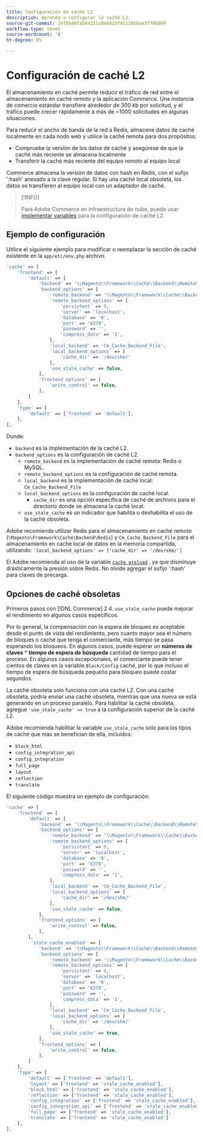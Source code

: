 ```yaml
---
title: Configuración de caché L2
description: Aprenda a configurar la caché L2.
source-git-commit: 2ef8b48fab84221c8e6423f41126bbee37706809
workflow-type: tm+mt
source-wordcount: '0'
ht-degree: 0%

---
```


# Configuración de caché L2

El almacenamiento en caché permite reducir el tráfico de red entre el almacenamiento en caché remoto y la aplicación Commerce. Una instancia de comercio estándar transfiere alrededor de 300 kb por solicitud, y el tráfico puede crecer rápidamente a más de ~1000 solicitudes en algunas situaciones.

Para reducir el ancho de banda de la red a Redis, almacene datos de caché localmente en cada nodo web y utilice la caché remota para dos propósitos:

- Compruebe la versión de los datos de caché y asegúrese de que la caché más reciente se almacena localmente
- Transferir la caché más reciente del equipo remoto al equipo local

Commerce almacena la versión de datos con hash en Redis, con el sufijo &#39;:hash&#39; anexado a la clave regular. Si hay una caché local obsoleta, los datos se transfieren al equipo local con un adaptador de caché.

>[!INFO]
>
>Para Adobe Commerce en infraestructura de nube, puede usar [implementar variables](https://devdocs.magento.com/cloud/env/variables-deploy.html#redis_backend) para la configuración de caché L2.

## Ejemplo de configuración

Utilice el siguiente ejemplo para modificar o reemplazar la sección de caché existente en la `app/etc/env.php` archivo.

```php
'cache' => [
    'frontend' => [
        'default' => [
            'backend' => '\\Magento\\Framework\\Cache\\Backend\\RemoteSynchronizedCache',
            'backend_options' => [
                'remote_backend' => '\\Magento\\Framework\\Cache\\Backend\\Redis',
                'remote_backend_options' => [
                    'persistent' => 0,
                    'server' => 'localhost',
                    'database' => '0',
                    'port' => '6379',
                    'password' => '',
                    'compress_data' => '1',
                ],
                'local_backend' => 'Cm_Cache_Backend_File',
                'local_backend_options' => [
                    'cache_dir' => '/dev/shm/'
                ],
                'use_stale_cache' => false,
            ],
            'frontend_options' => [
                'write_control' => false,
            ],
        ]
    ],
    'type' => [
        'default' => ['frontend' => 'default'],
    ],
],
```

Donde:

- `backend` es la implementación de la caché L2.
- `backend_options` es la configuración de caché L2.
   - `remote_backend` es la implementación de caché remota: Redis o MySQL.
   - `remote_backend_options` es la configuración de caché remota.
   - `local_backend` es la implementación de caché local: `Cm_Cache_Backend_File`
   - `local_backend_options` es la configuración de caché local.
      - `cache_dir` es una opción específica de caché de archivos para el directorio donde se almacena la caché local.
   - `use_stale_cache` es un indicador que habilita o deshabilita el uso de la caché obsoleta.

Adobe recomienda utilizar Redis para el almacenamiento en caché remoto (`\Magento\Framework\Cache\Backend\Redis`) y `Cm_Cache_Backend_File` para el almacenamiento en caché local de datos en la memoria compartida, utilizando: `'local_backend_options' => ['cache_dir' => '/dev/shm/']`

El Adobe recomienda el uso de la variable [`cache preload`](redis-pg-cache.md#redis-preload-feature) , ya que disminuye drásticamente la presión sobre Redis. No olvide agregar el sufijo &#39;:hash&#39; para claves de precarga.

## Opciones de caché obsoletas

Primeros pasos con [!DNL Commerce] 2.4. `use_stale_cache` puede mejorar el rendimiento en algunos casos específicos.

Por lo general, la compensación con la espera de bloqueo es aceptable desde el punto de vista del rendimiento, pero cuanto mayor sea el número de bloques o caché que tenga el comerciante, más tiempo se pasa esperando los bloqueos. En algunos casos, puede esperar un **números de claves** \* **tiempo de espera de búsqueda** cantidad de tiempo para el proceso. En algunos casos excepcionales, el comerciante puede tener cientos de claves en la variable `Block/Config` caché, por lo que incluso el tiempo de espera de búsqueda pequeño para bloqueo puede costar segundos.

La caché obsoleta solo funciona con una caché L2. Con una caché obsoleta, podría enviar una caché obsoleta, mientras que una nueva se está generando en un proceso paralelo. Para habilitar la caché obsoleta, agregue `'use_stale_cache' => true` a la configuración superior de la caché L2.

Adobe recomienda habilitar la variable `use_stale_cache` solo para los tipos de caché que más se benefician de ella, incluidos:

- `block_html`
- `config_integration_api`
- `config_integration`
- `full_page`
- `layout`
- `reflection`
- `translate`

El siguiente código muestra un ejemplo de configuración:

```php
'cache' => [
    'frontend' => [
        'default' => [
            'backend' => '\\Magento\\Framework\\Cache\\Backend\\RemoteSynchronizedCache',
            'backend_options' => [
                'remote_backend' => '\\Magento\\Framework\\Cache\\Backend\\Redis',
                'remote_backend_options' => [
                    'persistent' => 0,
                    'server' => 'localhost',
                    'database' => '0',
                    'port' => '6379',
                    'password' => '',
                    'compress_data' => '1',
                ],
                'local_backend' => 'Cm_Cache_Backend_File',
                'local_backend_options' => [
                    'cache_dir' => '/dev/shm/'
                ],
                'use_stale_cache' => false,
            ],
            'frontend_options' => [
                'write_control' => false,
            ],
        ],
         'stale_cache_enabled' => [
            'backend' => '\\Magento\\Framework\\Cache\\Backend\\RemoteSynchronizedCache',
            'backend_options' => [
                'remote_backend' => '\\Magento\\Framework\\Cache\\Backend\\Redis',
                'remote_backend_options' => [
                    'persistent' => 0,
                    'server' => 'localhost',
                    'database' => '0',
                    'port' => '6379',
                    'password' => '',
                    'compress_data' => '1',
                ],
                'local_backend' => 'Cm_Cache_Backend_File',
                'local_backend_options' => [
                    'cache_dir' => '/dev/shm/'
                ],
                'use_stale_cache' => true,
            ],
            'frontend_options' => [
                'write_control' => false,
            ],
        ]
    ],
    'type' => [
        'default' => ['frontend' => 'default'],
        'layout' => ['frontend' => 'stale_cache_enabled'],
        'block_html' => ['frontend' => 'stale_cache_enabled'],
        'reflection' => ['frontend' => 'stale_cache_enabled'],
        'config_integration' => ['frontend' => 'stale_cache_enabled'],
        'config_integration_api' => ['frontend' => 'stale_cache_enabled'],
        'full_page' => ['frontend' => 'stale_cache_enabled'],
        'translate' => ['frontend' => 'stale_cache_enabled']
    ],
],
```

